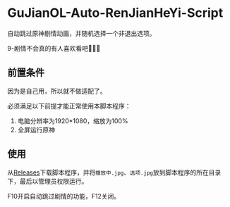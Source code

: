 # GuJianOL-Auto-RenJianHeYi-Script
自动跳过原神剧情动画，并随机选择一个非退出选项。

9-剧情不会真的有人喜欢看吧🥰🥰🥰

## 前置条件

因为是自己用，所以就不做适配了。

必须满足以下前提才能正常使用本脚本程序：

1. 电脑分辨率为1920*1080，缩放为100%
2. 全屏运行原神

## 使用

从[Releases](https://github.com/iyzyi/Genshin-Auto-Skip-Cutscenes/releases/)下载脚本程序，并将`播放中.jpg`、`选项.jpg`放到脚本程序的所在目录下，最后以管理员权限运行。

F10开启自动跳过剧情的功能，F12关闭。
